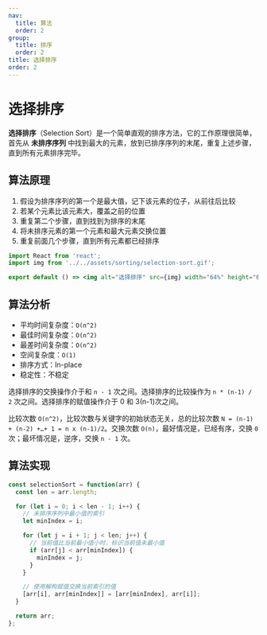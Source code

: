 ```yaml
---
nav:
  title: 算法
  order: 2
group:
  title: 排序
  order: 2
title: 选择排序
order: 2
---
```


# 选择排序

**选择排序**（Selection Sort）是一个简单直观的排序方法，它的工作原理很简单，首先从 **未排序序列** 中找到最大的元素，放到已排序序列的末尾，重复上述步骤，直到所有元素排序完毕。

## 算法原理

1. 假设为排序序列的第一个是最大值，记下该元素的位子，从前往后比较
2. 若某个元素比该元素大，覆盖之前的位置
3. 重复第二个步骤，直到找到为排序的末尾
4. 将未排序元素的第一个元素和最大元素交换位置
5. 重复前面几个步骤，直到所有元素都已经排序

```jsx | inline
import React from 'react';
import img from '../../assets/sorting/selection-sort.gif';

export default () => <img alt="选择排序" src={img} width="64%" height="64%" />;
```

## 算法分析

- 平均时间复杂度：`O(n^2)`
- 最佳时间复杂度：`O(n^2)`
- 最差时间复杂度：`O(n^2)`
- 空间复杂度：`O(1)`
- 排序方式：In-place
- 稳定性：不稳定

选择排序的交换操作介于和 `n - 1` 次之间。选择排序的比较操作为 `n * (n-1) / 2` 次之间。选择排序的赋值操作介于 0 和 3(n-1)次之间。

比较次数 `O(n^2)`，比较次数与关键字的初始状态无关，总的比较次数 `N = (n-1) + (n-2) +…+ 1 = n x (n-1)/2`。交换次数 `O(n)`，最好情况是，已经有序，交换 `0` 次；最坏情况是，逆序，交换 `n - 1` 次。

## 算法实现

```js
const selectionSort = function(arr) {
  const len = arr.length;

  for (let i = 0; i < len - 1; i++) {
    // 未排序序列中最小值的索引
    let minIndex = i;

    for (let j = i + 1; j < len; j++) {
      // 当前值比当前最小值小时，标识当前值未最小值
      if (arr[j] < arr[minIndex]) {
        minIndex = j;
      }
    }

    // 使用解构赋值交换当前索引的值
    [arr[i], arr[minIndex]] = [arr[minIndex], arr[i]];
  }

  return arr;
};
```
